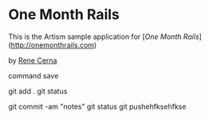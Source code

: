# One Month Rails

This is the Artism sample application for
[*One Month Rails*] (http://onemonthrails.com)

by [Rene Cerna](http://ReneCerna.com)

command save

git add .
git status

git commit -am "notes"
git  status
git pushehfksehfkse
